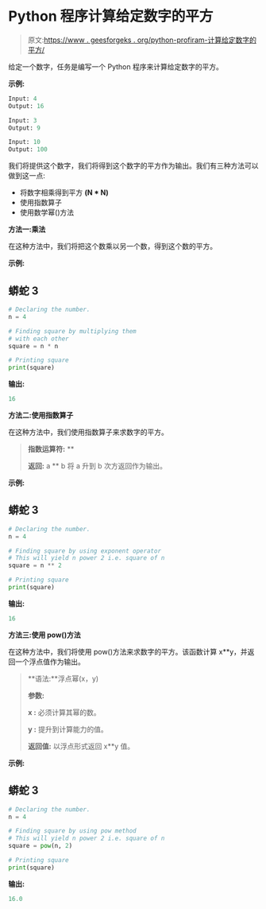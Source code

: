 # Python 程序计算给定数字的平方

> 原文:[https://www . geesforgeks . org/python-profiram-计算给定数字的平方/](https://www.geeksforgeeks.org/python-profram-to-calculate-square-of-a-given-number/)

给定一个数字，任务是编写一个 Python 程序来计算给定数字的平方。

**示例:**

```py
Input: 4
Output: 16

Input: 3
Output: 9

Input: 10
Output: 100
```

我们将提供这个数字，我们将得到这个数字的平方作为输出。我们有三种方法可以做到这一点:

*   将数字相乘得到平方 **(N * N)**
*   使用指数算子
*   使用数学幂()方法

**方法一:乘法**

在这种方法中，我们将把这个数乘以另一个数，得到这个数的平方。

**示例:**

## 蟒蛇 3

```py
# Declaring the number.
n = 4

# Finding square by multiplying them
# with each other
square = n * n

# Printing square
print(square)
```

**输出:**

```py
16
```

**方法二:使用指数算子**

在这种方法中，我们使用指数算子来求数字的平方。

> **指数运算符:** **
> 
> **返回:** a ** b 将 a 升到 b 次方返回作为输出。

**示例:**

## 蟒蛇 3

```py
# Declaring the number.
n = 4

# Finding square by using exponent operator
# This will yield n power 2 i.e. square of n
square = n ** 2

# Printing square
print(square)
```

**输出:**

```py
16
```

**方法三:使用 pow()方法**

在这种方法中，我们将使用 pow()方法来求数字的平方。该函数计算 x**y，并返回一个浮点值作为输出。

> **语法:**浮点幂(x，y)
> 
> **参数:**
> 
> **x :** 必须计算其幂的数。
> 
> **y :** 提升到计算能力的值。
> 
> **返回值:**
> 以浮点形式返回 x**y 值。

**示例:**

## 蟒蛇 3

```py
# Declaring the number.
n = 4

# Finding square by using pow method
# This will yield n power 2 i.e. square of n
square = pow(n, 2)

# Printing square
print(square)
```

**输出:**

```py
16.0
```